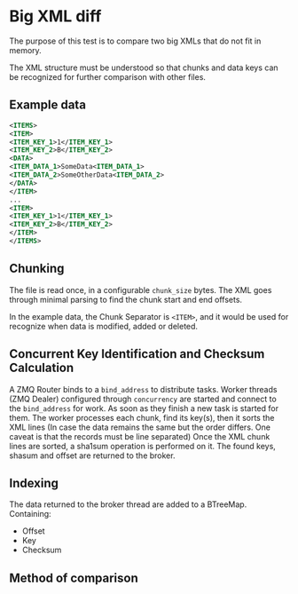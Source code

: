 # Big XML diff
The purpose of this test is to compare two big XMLs that do not fit in memory.

The XML structure must be understood so that chunks and data keys can be
recognized for further comparison with other files.

## Example data
```xml
<ITEMS>
<ITEM>
<ITEM_KEY_1>1</ITEM_KEY_1>
<ITEM_KEY_2>B</ITEM_KEY_2>
<DATA>
<ITEM_DATA_1>SomeData<ITEM_DATA_1>
<ITEM_DATA_2>SomeOtherData<ITEM_DATA_2>
</DATA>
</ITEM>
...
<ITEM>
<ITEM_KEY_1>1</ITEM_KEY_1>
<ITEM_KEY_2>B</ITEM_KEY_2>
</ITEM>
</ITEMS>
```

## Chunking
The file is read once, in a configurable `chunk_size` bytes.
The XML goes through minimal parsing to find the chunk start and end offsets.

In the example data, the Chunk Separator is `<ITEM>`, and it would be used for
recognize when data is modified, added or deleted.

## Concurrent Key Identification and Checksum Calculation
A ZMQ Router binds to a `bind_address` to distribute tasks.
Worker threads (ZMQ Dealer) configured through `concurrency` are started and
connect to the `bind_address` for work. As soon as they finish a new task is
started for them.
The worker processes each chunk, find its key(s), then it sorts the XML lines
(In case the data remains the same but the order differs. One caveat is that
the records must be line separated)
Once the XML chunk lines are sorted, a sha1sum operation is performed on it.
The found keys, shasum and offset are returned to the broker.

## Indexing
The data returned to the broker thread are added to a BTreeMap. Containing:
- Offset
- Key
- Checksum

## Method of comparison

